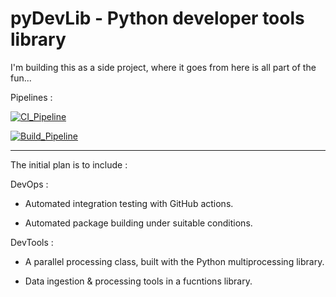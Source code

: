 # pyDevLib - Python developer tools library

I'm building this as a side project, where it goes from here is all part of the fun...

Pipelines :

[![CI_Pipeline](https://github.com/iDataEngineer/pyDevLib/actions/workflows/CI_Pipeline.yml/badge.svg)](https://github.com/iDataEngineer/pyDevLib/actions/workflows/CI_Pipeline.yml)

[![Build_Pipeline](https://github.com/iDataEngineer/pyDevLib/actions/workflows/Build_pipeline.yml/badge.svg)](https://github.com/iDataEngineer/pyDevLib/actions/workflows/Build_pipeline.yml)

---

The initial plan is to include :

DevOps :

- Automated integration testing with GitHub actions.

- Automated package building under suitable conditions.

DevTools :

- A parallel processing class, built with the Python multiprocessing library.

- Data ingestion & processing tools in a fucntions library.